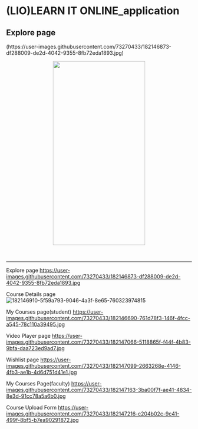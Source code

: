# (LIO)LEARN IT ONLINE_application

<h2>Explore page</h2>
<p>(https://user-images.githubusercontent.com/73270433/182146873-df288009-de2d-4042-9355-8fb72eda1893.jpg)</p>
<p align="center">
  <img src="https://user-images.githubusercontent.com/73270433/182146873-df288009-de2d-4042-9355-8fb72eda1893.jpg" width="250" height="500"></img>
</p>

<br>
<hr>

Explore page
https://user-images.githubusercontent.com/73270433/182146873-df288009-de2d-4042-9355-8fb72eda1893.jpg

Course Details page
![182146910-5f59a793-9046-4a3f-8e65-760323974815](https://github.com/ganesh-Prasad-M/LIO_application/assets/92351322/4d197ebe-a8e2-4070-9e1c-a691d509dbcd)

My Courses page(student)
https://user-images.githubusercontent.com/73270433/182146690-761d78f3-146f-4fcc-a545-78c110a39495.jpg


Video Player page
https://user-images.githubusercontent.com/73270433/182147066-5118865f-f44f-4b83-9bfa-daa723ed9ad7.jpg


Wishlist page
https://user-images.githubusercontent.com/73270433/182147099-2663268e-4146-4fb3-ae1b-4d6d751d41e1.jpg

My Courses Page(faculty)
https://user-images.githubusercontent.com/73270433/182147163-3ba00f7f-ae41-4834-8e3d-91cc78a5a6b0.jpg

Course Upload Form
https://user-images.githubusercontent.com/73270433/182147216-c204b02c-9c41-499f-8bf5-b7ea90291872.jpg
